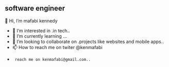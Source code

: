  ## software engineer

👋 Hi, I’m mafabi kennedy
- 👀 I’m interested in .in tech..
- 🌱 I’m currently learning ...
- 💞️ I’m looking to collaborate on .projects like websites and mobile apps..
- 📫 How to reach me on twiter @kenmafabi
-      reach me on kenmafabi@gmail.com..

<!---
kenoict/kenoict is a ✨ special ✨ repository because its `README.md` (this file) appears on your GitHub profile.
You can click the Preview link to take a look at your changes.
--->
